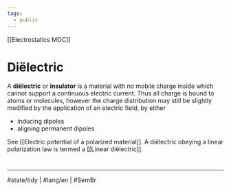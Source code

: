 ```yaml
---
tags:
  - public
---
```

[[Electrostatics MOC]]
# Diëlectric

A **diëlectric** or **insulator** is a material with no mobile charge inside which cannot support a continuous electric current.
Thus all charge is bound to atoms or molecules, however the charge distribution may still be slightly modified by the application of an electric field,
by either

- inducing dipoles
- aligning permanent dipoles

See [[Electric potential of a polarized material]].
A diëlectric obeying a linear polarization law is termed a [[Linear diëlectric]].

#
---
#state/tidy | #lang/en | #SemBr
